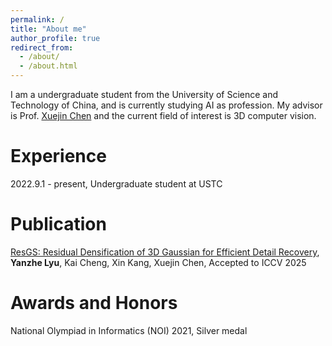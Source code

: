 ```yaml
---
permalink: /
title: "About me"
author_profile: true
redirect_from: 
  - /about/
  - /about.html
---
```


I am a undergraduate student from the University of Science and Technology of China, and is currently studying AI as profession. My advisor is Prof. [Xuejin Chen](http://staff.ustc.edu.cn/~xjchen99/) and the current field of interest is 3D computer vision.

Experience
======

2022.9.1 - present, Undergraduate student at USTC


Publication
======
[ResGS: Residual Densification of 3D Gaussian for Efficient Detail Recovery](https://yanzhelyu.github.io/resgs.github.io/), **Yanzhe Lyu**, Kai Cheng, Xin Kang, Xuejin Chen, Accepted to ICCV 2025

Awards and Honors
======
National Olympiad in Informatics (NOI) 2021, Silver medal